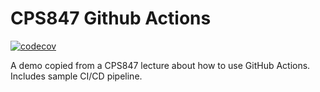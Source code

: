 # CPS847 Github Actions

[![codecov](https://codecov.io/gh/pa-aggarwal/cps847-github-actions/branch/main/graph/badge.svg?token=XB1ZZJ9LY1)](https://codecov.io/gh/pa-aggarwal/cps847-github-actions)

A demo copied from a CPS847 lecture about how to use GitHub Actions.
Includes sample CI/CD pipeline.
